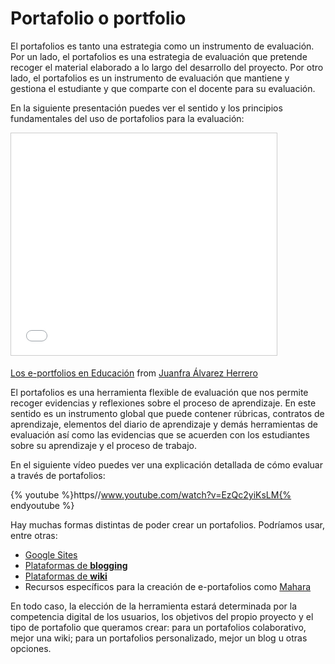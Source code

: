 
# Portafolio o portfolio

El portafolios es tanto una estrategia como un instrumento de evaluación. Por un lado, el portafolios es una estrategia de evaluación que pretende recoger el material elaborado a lo largo del desarrollo del proyecto. Por otro lado, el portafolios es un instrumento de evaluación que mantiene y gestiona el estudiante y que comparte con el docente para su evaluación.

En la siguiente presentación puedes ver el sentido y los principios fundamentales del uso de portafolios para la evaluación:

<iframe width="425" height="355" style="border: 1px solid #CCC; border-width: 1px; margin-bottom: 5px; max-width: 100%;" src="//www.slideshare.net/slideshow/embed_code/key/CNClACe8fG07Il" frameborder="0" marginwidth="0" marginheight="0" scrolling="no" allowfullscreen=""></iframe>

[Los e-portfolios en Educación](http://www.slideshare.net/juanfratic/los-eportfolios-en-educacin) from [Juanfra Álvarez Herrero](http://www.slideshare.net/juanfratic)

El portafolios es una herramienta flexible de evaluación que nos permite recoger evidencias y reflexiones sobre el proceso de aprendizaje. En este sentido es un instrumento global que puede contener rúbricas, contratos de aprendizaje, elementos del diario de aprendizaje y demás herramientas de evaluación así como las evidencias que se acuerden con los estudiantes sobre su aprendizaje y el proceso de trabajo. 

En el siguiente vídeo puedes ver una explicación detallada de cómo evaluar a través de portafolios:

{% youtube %}https//www.youtube.com/watch?v=EzQc2yiKsLM{% endyoutube %}

Hay muchas formas distintas de poder crear un portafolios. Podríamos usar, entre otras:

- [Google Sites](https://sites.google.com/site/eportfolioapps/online-tutorials-sites/sites-how-to)
- [Plataformas de **blogging**](http://www.xarxatic.com/el-b-portfolio-educativo-entre-la-facilidad-y-la-utilidad/)
- [Plataformas de **wiki**](http://estrategiasparadocentesuniversitarios.wikispaces.com/UsodelWikicomoportafoliodigital)
- Recursos específicos para la creación de e-portafolios como [Mahara](http://es.wikipedia.org/wiki/Mahara)

En todo caso, la elección de la herramienta estará determinada por la competencia digital de los usuarios, los objetivos del propio proyecto y el tipo de portafolio que queramos crear: para un portafolios colaborativo, mejor una wiki; para un portafolios personalizado, mejor un blog u otras opciones.
